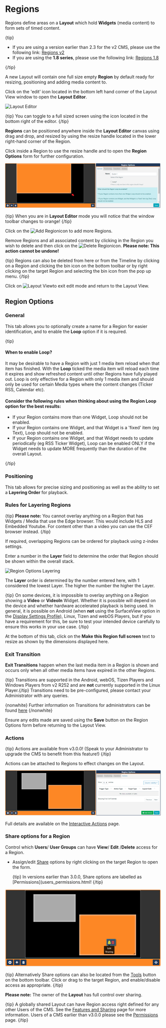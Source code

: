 <!--toc=layouts-->

# Regions 

Regions define areas on a **Layout** which hold **Widgets** (media content) to form sets of timed content.

{tip}

- If you are using a version earlier than 2.3 for the v2 CMS, please use the following link: [Regions v2](layouts_regions_2.0.html)
- If you are using the **1.8 series**, please use the following link: [Regions 1.8](layouts_regions_1.8.html)

{/tip}


A new Layout will contain one full size empty **Region** by default ready for resizing, positioning and adding media content to. 

Click on the 'edit' icon located in the bottom left hand corner of the Layout View window to open the **Layout Editor**. 

![Layout Editor](img/v2.3_layouts_layout_editor.png)

{tip}
You can toggle to a full sized screen using the icon located in the bottom right of the editor.
{/tip} 

**Regions** can be positioned anywhere inside the **Layout Editor** canvas using drag and drop, and resized by using the resize handle located in the lower right-hand corner of the Region. 

Click inside a Region to use the resize handle and to open the **Region Options** form for further configuration.

![Region Resize](img/v3_layouts_region_resize.png)

{tip}
When you are in **Layout Editor** mode you will notice that the window toolbar changes to orange!
{/tip}

Click on the ![Add Region](img/v2.3_layouts_add_region.png)icon to add more Regions.

Remove Regions and all associated content by clicking in the Region you wish to delete and then click on the ![Delete Region](img/v2.3_layouts_delete_region.png)icon. **Please note: This action cannot be undone!**

{tip}
Regions can also be deleted from here or from the Timeline by clicking on a Region and clicking the bin icon on the bottom toolbar or by right clicking on the target Region and selecting the bin icon from the pop up menu.
{/tip}

Click on ![Layout View](img/v2.3_layouts_region_layout_view.png)to exit edit mode and return to the Layout View.

## Region Options

### General

This tab allows you to optionally create a name for a Region for easier identification, and to enable the  **Loop** option if it is required.

{tip}

#### When to enable Loop?

It may be desirable to have a Region with just 1 media item reload when that item has finished. With the **Loop** ticked the media item will reload each time it expires and show refreshed content until other Regions have fully played out. Loop is only effective for a Region with only 1 media item and should only be used for certain Media types where the content changes (Ticker RSS, Calendar etc).

#### Consider the following rules when thinking about using the Region Loop option for the best results:

- If your Region contains more than one Widget, Loop should not be enabled.
- If your Region contains one Widget, and that Widget is a 'fixed' item (eg Text), Loop should not be enabled.
- If your Region contains one Widget, and that Widget needs to update periodically (eg RSS Ticker Widget), Loop can be enabled ONLY if the Widget needs to update MORE frequently than the duration of the overall Layout.

{/tip}

### Positioning

This tab allows for precise sizing and positioning as well as the ability to set a **Layering Order** for playback.  

### Rules for Layering Regions

{tip}
**Please note:** You cannot overlay anything on a Region that has Widgets / Media that use the Edge browser. This would include HLS and Embedded Youtube.
For content other than a video you can use the CEF browser instead.
{/tip}

If required, overlapping Regions can be ordered for playback using z-index settings.

Enter a number in the **Layer** field to determine the order that Region should be shown within the overall stack.

![Region Options Layering](img/v2.3_layouts_regions_layer.png)

The **Layer** order is determined by the number entered here, with 1 considered the lowest Layer. The higher the number the higher the Layer.

{tip}
On some devices, it is impossible to overlay anything on a Region showing a **Video** or **VideoIn** Widget. Whether it is possible will depend on the device and whether hardware accelerated playback is being used. In general, it is possible on Android (when **not** using the SurfaceView option in the [Display Settings Profile](displays_settings.html)), Linux, Tizen and webOS Players, but if you have a requirement for this, be sure to test your intended device carefully to ensure this works in your use case.
{/tip}

At the bottom of this tab, click on the **Make this Region full screen** text to resize as shown by the dimensions displayed here.

### Exit Transition

**Exit Transitions** happen when the last media item in a Region is shown and occurs only when all other media items have expired in the other Regions. 

{tip}
Transitions are supported in the Android, webOS, Tizen Players and Windows Players from v2 R252 and are **not** currently supported in the Linux Player.{/tip}
Transitions need to be pre-configured, please contact your Administrator with any queries.

{nonwhite}
Further information on Transitions for administrators can be found [here](https://xibo.org.uk/docs/setup/transitions-administration)
{/nonwhite}

Ensure any edits made are saved using the **Save** button on the Region Options form before returning to the Layout View.

### Actions

{tip}
Actions are available from v3.0.0! (Speak to your Administrator to upgrade the CMS to benefit from this feature!)
{/tip}

Actions can be attached to Regions to effect changes on the Layout. 

![Actions](img\v3_layouts_regions_actions.png)

Full details are available on the [Interactive Actions](layouts_interactive_actions.html) page.

### Share options for a Region

Control which **Users**/ **User Groups** can have **View**/ **Edit** /**Delete** access for a Region.  

- Assign/edit [Share](users_features_and_sharing.html) options by right clicking on the target Region to open the form.

  {tip}
  In versions earlier than 3.0.0, Share options are labelled as [Permissions](users_permissions.html!
  {/tip}


![Region Sharing](img\v3_layouts_regions_share.png)

{tip}
Alternatively Share options can also be located from the [Tools](layouts_tools.html) button on the bottom toolbar. Click or drag to the target Region, and enable/disable access as appropriate.
{/tip}

**Please note:** The owner of the **Layout** has full control over sharing. 

{tip}
A globally shared Layout can have Region access right defined for any other Users of the CMS. See the [Features and Sharing](users_features_and_sharing.html) page for more information.
Users of a CMS earlier than v3.0.0 please see the [Permissions](users_permissions.html) page.
{/tip}



